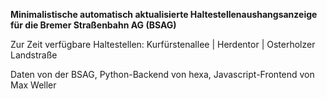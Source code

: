 **Minimalistische automatisch aktualisierte Haltestellenaushangsanzeige**  
**für die Bremer Straßenbahn AG (BSAG)**

Zur Zeit verfügbare Haltestellen: Kurfürstenallee | Herdentor | Osterholzer Landstraße

Daten von der BSAG, Python-Backend von hexa, Javascript-Frontend von Max Weller

